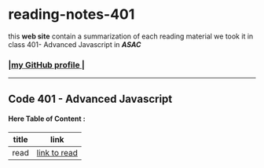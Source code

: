 # reading-notes-401
 this **web site**  contain a summarization of each reading material we took it in class 401- Advanced Javascript  in ***ASAC***

### |[my GitHub profile ](https://github.com/amani-bn)|

<hr>

## Code 401  - Advanced Javascript

#### Here Table of Content :

|title      |link |
|-----      |---------------------------------------------------------------     |
|read      |[link to read](https://amani-bn.github.io/reading-notes-401/prework)     |
